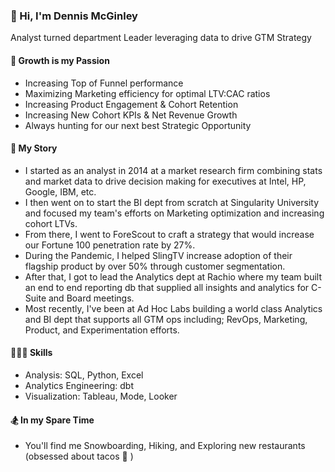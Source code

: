 ### 👋 Hi, I'm Dennis McGinley
Analyst turned department Leader leveraging data to drive GTM Strategy

#### 🚀 Growth is my Passion
- Increasing Top of Funnel performance
- Maximizing Marketing efficiency for optimal LTV:CAC ratios
- Increasing Product Engagement & Cohort Retention
- Increasing New Cohort KPIs & Net Revenue Growth
- Always hunting for our next best Strategic Opportunity

#### 📖 My Story
- I started as an analyst in 2014 at a market research firm combining stats and market data to drive decision making for executives at Intel, HP, Google, IBM, etc.
- I then went on to start the BI dept from scratch at Singularity University and focused my team's efforts on Marketing optimization and increasing cohort LTVs.
- From there, I went to ForeScout to craft a strategy that would increase our Fortune 100 penetration rate by 27%.
- During the Pandemic, I helped SlingTV increase adoption of their flagship product by over 50% through customer segmentation.
- After that, I got to lead the Analytics dept at Rachio where my team built an end to end reporting db that supplied all insights and analytics for C-Suite and Board meetings.
- Most recently, I've been at Ad Hoc Labs building a world class Analytics and BI dept that supports all GTM ops including; RevOps, Marketing, Product, and Experimentation efforts.

#### 👨🏽‍💻 Skills
- Analysis: SQL, Python, Excel
- Analytics Engineering: dbt
- Visualization: Tableau, Mode, Looker

#### 🏂 In my Spare Time
- You'll find me Snowboarding, Hiking, and Exploring new restaurants (obsessed about tacos 🌮 )
